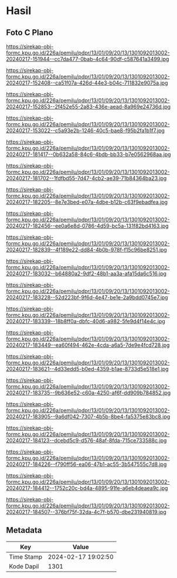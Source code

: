 # Hasil

## Foto C Plano

https://sirekap-obj-formc.kpu.go.id/226a/pemilu/pdpr/13/01/09/20/13/1301092013002-20240217-151944--cc7da477-0bab-4c64-90df-c587641a3499.jpg

https://sirekap-obj-formc.kpu.go.id/226a/pemilu/pdpr/13/01/09/20/13/1301092013002-20240217-152408--ca51f07a-426d-44e3-b04c-711832e9075a.jpg

https://sirekap-obj-formc.kpu.go.id/226a/pemilu/pdpr/13/01/09/20/13/1301092013002-20240217-152853--2f452e55-2a83-436e-aead-8a969e24736d.jpg

https://sirekap-obj-formc.kpu.go.id/226a/pemilu/pdpr/13/01/09/20/13/1301092013002-20240217-153022--c5a93e2b-1246-40c5-bae8-f95b2fa1b1f7.jpg

https://sirekap-obj-formc.kpu.go.id/226a/pemilu/pdpr/13/01/09/20/13/1301092013002-20240217-181417--0b632a58-84c6-4bdb-bb33-b7e0562968aa.jpg

https://sirekap-obj-formc.kpu.go.id/226a/pemilu/pdpr/13/01/09/20/13/1301092013002-20240217-181702--1fdfbd55-7d47-4cb2-ae39-71b84364ba23.jpg

https://sirekap-obj-formc.kpu.go.id/226a/pemilu/pdpr/13/01/09/20/13/1301092013002-20240217-182205--8e7e3bed-e07a-4dbe-b12b-c63f9ebadfea.jpg

https://sirekap-obj-formc.kpu.go.id/226a/pemilu/pdpr/13/01/09/20/13/1301092013002-20240217-182456--ee0a6e8d-0786-4d59-bc5a-131f82bd4163.jpg

https://sirekap-obj-formc.kpu.go.id/226a/pemilu/pdpr/13/01/09/20/13/1301092013002-20240217-182839--4f189e22-dd84-4b0b-978f-f15c96be8251.jpg

https://sirekap-obj-formc.kpu.go.id/226a/pemilu/pdpr/13/01/09/20/13/1301092013002-20240217-183032--b64880a2-9df2-48b1-aa3a-afa15da6c516.jpg

https://sirekap-obj-formc.kpu.go.id/226a/pemilu/pdpr/13/01/09/20/13/1301092013002-20240217-183228--52d223bf-9f6d-4e47-be1e-2a9bdd0745e7.jpg

https://sirekap-obj-formc.kpu.go.id/226a/pemilu/pdpr/13/01/09/20/13/1301092013002-20240217-183339--18b8ff0a-dbfc-40d6-a982-5fe9d4f14e4c.jpg

https://sirekap-obj-formc.kpu.go.id/226a/pemilu/pdpr/13/01/09/20/13/1301092013002-20240217-183449--ea60f494-462e-4cda-a6a5-7de9e4fcd728.jpg

https://sirekap-obj-formc.kpu.go.id/226a/pemilu/pdpr/13/01/09/20/13/1301092013002-20240217-183621--4d33edd5-b0ed-4359-b1ae-8733d5e518e1.jpg

https://sirekap-obj-formc.kpu.go.id/226a/pemilu/pdpr/13/01/09/20/13/1301092013002-20240217-183735--9b636e52-c60a-4250-af6f-dd909b784852.jpg

https://sirekap-obj-formc.kpu.go.id/226a/pemilu/pdpr/13/01/09/20/13/1301092013002-20240217-183905--9a6df042-7307-4b5b-8be4-fa5375e83bc8.jpg

https://sirekap-obj-formc.kpu.go.id/226a/pemilu/pdpr/13/01/09/20/13/1301092013002-20240217-184123--dcebd5c9-d576-48af-8fda-715ce733588c.jpg

https://sirekap-obj-formc.kpu.go.id/226a/pemilu/pdpr/13/01/09/20/13/1301092013002-20240217-184226--f790ff56-ea06-47b1-ac55-3b547555c7d8.jpg

https://sirekap-obj-formc.kpu.go.id/226a/pemilu/pdpr/13/01/09/20/13/1301092013002-20240217-184412--1752c20c-bd4a-4895-91fe-a6eb4deaea9c.jpg

https://sirekap-obj-formc.kpu.go.id/226a/pemilu/pdpr/13/01/09/20/13/1301092013002-20240217-184507--376bf75f-32da-4c7f-b570-dbe231940819.jpg


## Metadata

| Key        | Value               |
| ---------- | ------------------- |
| Time Stamp | 2024-02-17 19:02:50 |
| Kode Dapil | 1301                |



